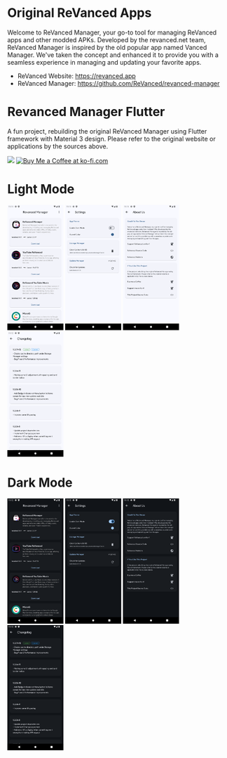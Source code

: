 # Original ReVanced Apps

Welcome to ReVanced Manager, your go-to tool for managing ReVanced apps and other modded APKs. Developed by the
revanced.net team, ReVanced Manager is inspired by the old popular app named Vanced Manager. We've taken the concept and
enhanced it to provide you with a seamless experience in managing and updating your favorite apps.

* ReVanced Website: https://revanced.app
* ReVanced Manager: https://github.com/ReVanced/revanced-manager

# Revanced Manager Flutter

A fun project, rebuilding the original ReVanced Manager using Flutter framework with Material 3 design. Please refer to
the original website or applications by the sources above.

<a href="https://www.buymeacoffee.com/eamchanndara"><img src="https://img.buymeacoffee.com/button-api/?text=Buy me a coffee&emoji=&slug=eamchanndara&button_colour=FFDD00&font_colour=000000&font_family=Cookie&outline_colour=000000&coffee_colour=ffffff" /></a> <a href="https://ko-fi.com/eamchanndara" target='_blank'><img height='50' style='border:0px;height:50px;' src='https://storage.ko-fi.com/cdn/kofi5.png?v=6' border='0' alt='Buy Me a Coffee at ko-fi.com' /></a>

# Light Mode

<img src="assets/readme/1-light.png" alt="drawing" width="128"/> <img src="assets/readme/2-light.png" alt="drawing" width="128"/> <img src="assets/readme/3-light.png" alt="drawing" width="128"/> <img src="assets/readme/4-light.png" alt="drawing" width="128"/>

# Dark Mode

<img src="assets/readme/1-dark.png" alt="drawing" width="128"/> <img src="assets/readme/2-dark.png" alt="drawing" width="128"/> <img src="assets/readme/3-dark.png" alt="drawing" width="128"/> <img src="assets/readme/4-dark.png" alt="drawing" width="128"/>